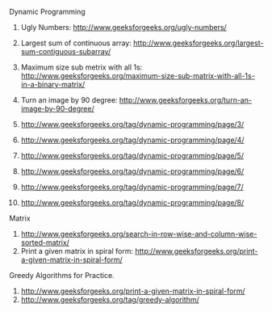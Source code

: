 Dynamic Programming
1. Ugly Numbers: http://www.geeksforgeeks.org/ugly-numbers/
2. Largest sum of continuous array: http://www.geeksforgeeks.org/largest-sum-contiguous-subarray/
3. Maximum size sub metrix with all 1s: http://www.geeksforgeeks.org/maximum-size-sub-matrix-with-all-1s-in-a-binary-matrix/
4. Turn an image by 90 degree: http://www.geeksforgeeks.org/turn-an-image-by-90-degree/

3. http://www.geeksforgeeks.org/tag/dynamic-programming/page/3/
4. http://www.geeksforgeeks.org/tag/dynamic-programming/page/4/
5. http://www.geeksforgeeks.org/tag/dynamic-programming/page/5/
6. http://www.geeksforgeeks.org/tag/dynamic-programming/page/6/
7. http://www.geeksforgeeks.org/tag/dynamic-programming/page/7/
8. http://www.geeksforgeeks.org/tag/dynamic-programming/page/8/



Matrix
1. http://www.geeksforgeeks.org/search-in-row-wise-and-column-wise-sorted-matrix/
2. Print a given matrix in spiral form: http://www.geeksforgeeks.org/print-a-given-matrix-in-spiral-form/

Greedy Algorithms for Practice.
1. http://www.geeksforgeeks.org/print-a-given-matrix-in-spiral-form/
2. http://www.geeksforgeeks.org/tag/greedy-algorithm/
